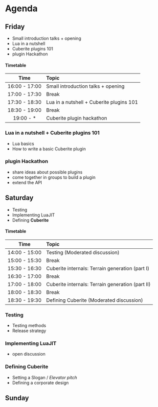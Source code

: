 # Agenda

## Friday

 - Small introduction talks + opening
 - Lua in a nutshell
 - Cuberite plugins 101
 - plugin Hackathon

#### Timetable

|     Time      | Topic                                    |
|:-------------:|:-----------------------------------------|
| 16:00 - 17:00 | Small introduction talks + opening       |
| 17:00 - 17:30 | Break                                    |
| 17:30 - 18:30 | Lua in a nutshell + Cuberite plugins 101 |
| 18:30 - 19:00 | Break                                    |
|   19:00 - *   | Cuberite plugin hackathon                |



### Lua in a nutshell + Cuberite plugins 101

 - Lua basics
 - How to write a basic Cuberite plugin

### plugin Hackathon

 - share ideas about possible plugins
 - come together in groups to build a plugin
 - extend the API

## Saturday

 - Testing
 - Implementing LuaJIT
 - Defining **Cuberite**

#### Timetable

|     Time      | Topic                                            |
|:-------------:|:-------------------------------------------------|
| 14:00 - 15:00 | Testing (Moderated discussion)                   |
| 15:00 - 15:30 | Break                                            |
| 15:30 - 16:30 | Cuberite internals: Terrain generation (part I)  |
| 16:30 - 17:00 | Break                                            |
| 17:00 - 18:00 | Cuberite internals: Terrain generation (part II) |
| 18:00 - 18:30 | Break                                            |
| 18:30 - 19:30 | Defining Cuberite (Moderated discussion)         |

### Testing

 - Testing methods
 - Release strategy

### Implementing LuaJIT

 - open discussion

### Defining Cuberite

 - Setting a Slogan / *Elevator pitch*
 - Defining a corporate design

## Sunday
